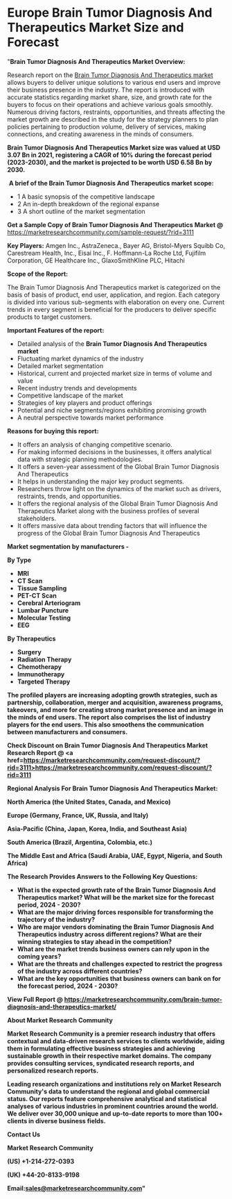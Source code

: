 # Europe Brain Tumor Diagnosis And Therapeutics Market Size and Forecast
"<strong>Brain Tumor Diagnosis And Therapeutics Market Overview:</strong>

Research report on the <a href=https://marketresearchcommunity.com/brain-tumor-diagnosis-and-therapeutics-market/>Brain Tumor Diagnosis And Therapeutics market</a> allows buyers to deliver unique solutions to various end users and improve their business presence in the industry. The report is introduced with accurate statistics regarding market share, size, and growth rate for the buyers to focus on their operations and achieve various goals smoothly. Numerous driving factors, restraints, opportunities, and threats affecting the market growth are described in the study for the strategy planners to plan policies pertaining to production volume, delivery of services, making connections, and creating awareness in the minds of consumers.

<strong>Brain Tumor Diagnosis And Therapeutics Market size was valued at USD 3.07 Bn in 2021, registering a CAGR of 10% during the forecast period (2023-2030), and the market is projected to be worth USD 6.58 Bn by 2030.</strong>

 <Strong>A brief of the Brain Tumor Diagnosis And Therapeutics market scope:</Strong>
<ul>
 <li>1  A basic synopsis of the competitive landscape</li>
 <li>2  An in-depth breakdown of the regional expanse</li>
 <li>3  A short outline of the market segmentation</li>
</ul>
<strong>Get a Sample Copy of Brain Tumor Diagnosis And Therapeutics Market @ </b></strong><a href=https://marketresearchcommunity.com/sample-request/?rid=3111><u>https://marketresearchcommunity.com/sample-request/?rid=3111</u></a>

<strong>Key Players:</strong> 
Amgen Inc., AstraZeneca., Bayer AG, Bristol-Myers Squibb Co, Carestream Health, Inc., Eisai Inc., F. Hoffmann-La Roche Ltd, Fujifilm Corporation, GE Healthcare Inc., GlaxoSmithKline PLC, Hitachi

<strong>Scope of the Report:</strong>

The Brain Tumor Diagnosis And Therapeutics market is categorized on the basis of basis of product, end user, application, and region. Each category is divided into various sub-segments with elaboration on every one. Current trends in every segment is beneficial for the producers to deliver specific products to target customers.

<strong><b>Important Features of the report:</b></strong>
<ul>
  <li>Detailed analysis of the <strong><b>Brain Tumor Diagnosis And Therapeutics </b></strong><strong><b>market</b></strong></li>
  <li>Fluctuating market dynamics of the industry</li>
  <li>Detailed market segmentation</li>
  <li>Historical, current and projected market size in terms of volume and value</li>
  <li>Recent industry trends and developments</li>
  <li>Competitive landscape of the market</li>
  <li>Strategies of key players and product offerings</li>
  <li>Potential and niche segments/regions exhibiting promising growth</li>
  <li>A neutral perspective towards market performance</li>
</ul>
<strong><b>Reasons for buying this report:</b></strong>
<ul>
  <li>It offers an analysis of changing competitive scenario.</li>
  <li>For making informed decisions in the businesses, it offers analytical data with strategic planning methodologies.</li>
  <li>It offers a seven-year assessment of the Global Brain Tumor Diagnosis And Therapeutics</li>
  <li>It helps in understanding the major key product segments.</li>
  <li>Researchers throw light on the dynamics of the market such as drivers, restraints, trends, and opportunities.</li>
  <li>It offers the regional analysis of the Global Brain Tumor Diagnosis And Therapeutics Market along with the business profiles of several stakeholders.</li>
  <li>It offers massive data about trending factors that will influence the progress of the Global Brain Tumor Diagnosis And Therapeutics</li>
</ul>

<strong>Market segmentation by manufacturers -</strong>


<strong><strong>By Type</strong></h4>
<ul>
 	<li>MRI</li>
 	<li>CT Scan</li>
 	<li>Tissue Sampling</li>
 	<li>PET-CT Scan</li>
 	<li>Cerebral Arteriogram</li>
 	<li>Lumbar Puncture</li>
 	<li>Molecular Testing</li>
 	<li>EEG</li>
</ul>
<strong><strong>By Therapeutics</strong></h4>
<ul>
 	<li>Surgery</li>
 	<li>Radiation Therapy</li>
 	<li>Chemotherapy</li>
 	<li>Immunotherapy</li>
 	<li>Targeted Therapy</li>
</ul>

The profiled players are increasing adopting growth strategies, such as partnership, collaboration, merger and acquisition, awareness programs, takeovers, and more for creating strong market presence and an image in the minds of end users. The report also comprises the list of industry players for the end users. This also smoothens the communication between manufacturers and consumers.

<strong><b>Check Discount on Brain Tumor Diagnosis And Therapeutics Market Research Report @ </b></strong><a href=https://marketresearchcommunity.com/request-discount/?rid=3111><u>https://marketresearchcommunity.com/request-discount/?rid=3111</u></a>

<strong>Regional Analysis For Brain Tumor Diagnosis And Therapeutics Market:</strong>

<strong>North America</strong> (the United States, Canada, and Mexico)

<strong>Europe</strong> (Germany, France, UK, Russia, and Italy)

<strong>Asia-Pacific</strong> (China, Japan, Korea, India, and Southeast Asia)

<strong>South America</strong> (Brazil, Argentina, Colombia, etc.)

<strong>The Middle East and Africa</strong> (Saudi Arabia, UAE, Egypt, Nigeria, and South Africa)

<strong>The Research Provides Answers to the Following Key Questions:</strong>
<ul>
 	<li>What is the expected growth rate of the Brain Tumor Diagnosis And Therapeutics market? What will be the market size for the forecast period, 2024 - 2030?</li>
 	<li>What are the major driving forces responsible for transforming the trajectory of the industry?</li>
 	<li>Who are major vendors dominating the Brain Tumor Diagnosis And Therapeutics industry across different regions? What are their winning strategies to stay ahead in the competition?</li>
 	<li>What are the market trends business owners can rely upon in the coming years?</li>
 	<li>What are the threats and challenges expected to restrict the progress of the industry across different countries?</li>
 	<li>What are the key opportunities that business owners can bank on for the forecast period, 2024 - 2030?</li>
</ul>

<strong>View Full Report @</strong> <a href=https://marketresearchcommunity.com/brain-tumor-diagnosis-and-therapeutics-market/>https://marketresearchcommunity.com/brain-tumor-diagnosis-and-therapeutics-market/</a>

<strong>About Market Research Community</strong>

Market Research Community is a premier research industry that offers contextual and data-driven research services to clients worldwide, aiding them in formulating effective business strategies and achieving sustainable growth in their respective market domains. The company provides consulting services, syndicated research reports, and personalized research reports.

Leading research organizations and institutions rely on Market Research Community's data to understand the regional and global commercial status. Our reports feature comprehensive analytical and statistical analyses of various industries in prominent countries around the world. We deliver over 30,000 unique and up-to-date reports to more than 100+ clients in diverse business fields.

<strong>Contact Us</strong>

<strong>Market Research Community</strong>

(US) +1-214-272-0393

(UK) +44-20-8133-9198

<strong>Email:</strong>sales@marketresearchcommunity.com"
